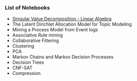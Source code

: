 ### List of Notebooks


- [Singular Value Decomposition - Linear Algebra](https://deepnote.com/workspace/asjad-khan-45d09615-16dc-47bb-b021-7d00e7701c90/project/Data-Science-21f3aa5a-221b-4d82-bbc1-156829d4882c/notebook/8f715cd7b4534c679466cf978255d5da)
- The Latent Dirichlet Allocation Model for Topic Modeling
- Mining a Process Model from Event logs
- Associative Rule mining
- Collaborative Filtering
- Clustering
- PCA
- Markov Chains and Markov Decision Processes
- Decision Trees
-  CNF-SAT
-  Compression 
